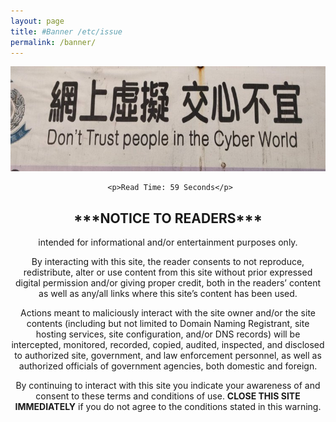 ```yaml
---
layout: page
title: #Banner /etc/issue
permalink: /banner/
---
```


  <center><img src="/images/donttrustcyber2.jpeg"></center>
 
   <div style="text-align: center;">
  
     <p>Read Time: 59 Seconds</p>
<article class="post detailed">
  <center><h1>***NOTICE TO READERS***</h1></center>

intended for informational and/or entertainment purposes only.</p>

<p>By interacting with this site, the reader consents to not reproduce, redistribute,
alter or use content from this site without prior expressed digital permission and/or
giving proper credit, both in the readers’ content as well as any/all links where
this site’s content has been used.</p>

<p>Actions meant to maliciously interact with the site owner and/or the site contents
(including but not limited to Domain Naming Registrant, site hosting services, site
configuration, and/or DNS records) will be intercepted, monitored, recorded, copied,
audited, inspected, and disclosed to authorized site, government, and law
enforcement personnel, as well as authorized officials of government
agencies, both domestic and foreign.</p>

<p>By continuing to interact with this site you indicate your awareness of and consent
to these terms and conditions of use. <strong>CLOSE THIS SITE IMMEDIATELY</strong> if you do not
agree to the conditions stated in this warning.</p>
